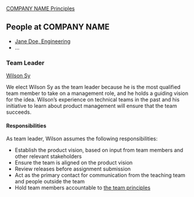 [COMPANY NAME Principles](./principles.md)

People at COMPANY NAME
---

- [Jane Doe, Engineering](./jane_doe.md)
- ...

### Team Leader

[Wilson Sy](./wilson_sy.md)

We elect Wilson Sy as the team leader because he is the most qualified team member to take on a management role, and he holds a guiding vision for the idea. Wilson’s experience on technical teams in the past and his initiative to learn about product management will ensure that the team succeeds.

#### Responsibilities

As team leader, Wilson assumes the following responsibilities:

- Establish the product vision, based on input from team members and other relevant stakeholders
- Ensure the team is aligned on the product vision
- Review releases before assignment submission
- Act as the primary contact for communication from the teaching team and people outside the team
- Hold team members accountable to [the team principles](./principles.md)
